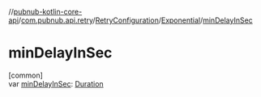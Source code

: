 //[pubnub-kotlin-core-api](../../../../index.md)/[com.pubnub.api.retry](../../index.md)/[RetryConfiguration](../index.md)/[Exponential](index.md)/[minDelayInSec](min-delay-in-sec.md)

# minDelayInSec

[common]\
var [minDelayInSec](min-delay-in-sec.md): [Duration](https://kotlinlang.org/api/latest/jvm/stdlib/kotlin-stdlib/kotlin.time/-duration/index.html)
